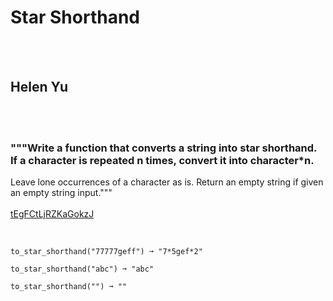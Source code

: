 # Star Shorthand
<br><br>
## Helen Yu
<br><br>
### """Write a function that converts a string into star shorthand. If a character is repeated n times, convert it into character*n.
Leave lone occurrences of a character as is.
Return an empty string if given an empty string input."""
<br><br>
[tEgFCtLjRZKaGokzJ](https://edabit.com/challenge/tEgFCtLjRZKaGokzJ)
<br><br>
```to_star_shorthand("abbccc") ➞ "ab*2c*3"

to_star_shorthand("77777geff") ➞ "7*5gef*2"

to_star_shorthand("abc") ➞ "abc"

to_star_shorthand("") ➞ ""
```

<br><br>
